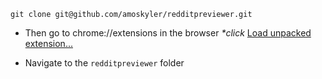 ```
git clone git@github.com/amoskyler/redditpreviewer.git
```

- Then go to chrome://extensions in the browser
_*click_ [Load unpacked extension...](https://www.dropbox.com/s/kcufv3c0jmti28i/Screenshot%202015-08-24%2018.39.35.png?dl=0)

- Navigate to the ```redditpreviewer``` folder
